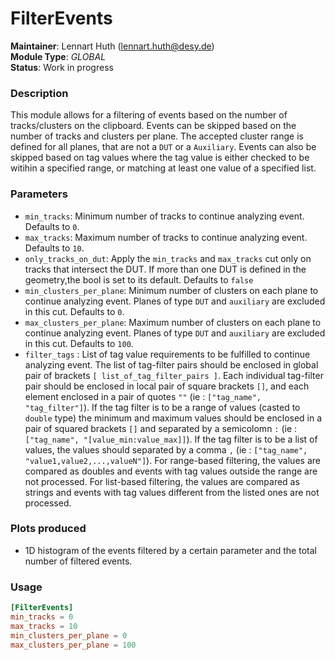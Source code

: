 # FilterEvents
**Maintainer**: Lennart Huth (lennart.huth@desy.de)  
**Module Type**: *GLOBAL*  
**Status**: Work in progress  

### Description
This module allows for a filtering of events based on the number of tracks/clusters on the clipboard.
Events can be skipped based on the number of tracks and clusters per plane. The accepted cluster range is defined for all planes, that are not a `DUT` or a `Auxiliary`.
Events can also be skipped based on tag values where the tag value is either checked to be witihin a specified range, or matching at least one value of a specified list.

### Parameters

* `min_tracks`: Minimum number of tracks to continue analyzing event. Defaults to `0`.
* `max_tracks`: Maximum number of tracks to continue analyzing event. Defaults to `10`.
* `only_tracks_on_dut`: Apply the `min_tracks` and `max_tracks` cut only on tracks that intersect the DUT. If more than one DUT is defined in the geometry,the bool is set to its default. Defaults to `false`
* `min_clusters_per_plane`: Minimum number of clusters on each plane to continue analyzing event. Planes of type `DUT` and `auxiliary` are excluded in this cut. Defaults to `0`.
* `max_clusters_per_plane`: Maximum number of clusters on each plane to continue analyzing event. Planes of type `DUT` and `auxiliary` are excluded in this cut. Defaults to `100`.
* `filter_tags` : List of tag value requirements to be fulfilled to continue analyzing event. The list of tag-filter pairs should be enclosed in global pair of brackets `[ list_of_tag_filter_pairs ]`. Each individual tag-filter pair should be enclosed in local pair of square brackets `[]`, and each element enclosed in a pair of quotes `""` (ie : `["tag_name", "tag_filter"]`). If the tag filter is to be a range of values (casted to `double` type) the minimum and maximum values should be enclosed in a pair of squared brackets `[]` and separated by a semicolomn `:` (ie : `["tag_name", "[value_min:value_max]]`). If the tag filter is to be a list of values, the values should separated by a comma `,` (ie : `["tag_name", "value1,value2,...,valueN"]`). For range-based filtering, the values are compared as doubles and events with tag values outside the range are not processed. For list-based filtering, the values are compared as strings and events with tag values different from the listed ones are not processed.

### Plots produced
* 1D histogram of the events filtered by a certain parameter and the total number of filtered events.

### Usage
```toml
[FilterEvents]
min_tracks = 0
max_tracks = 10
min_clusters_per_plane = 0
max_clusters_per_plane = 100
```
